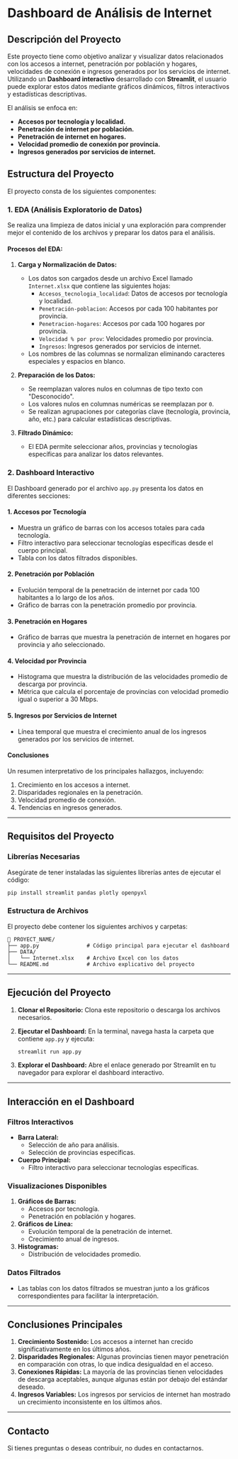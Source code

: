 # **Dashboard de Análisis de Internet**

## **Descripción del Proyecto**
Este proyecto tiene como objetivo analizar y visualizar datos relacionados con los accesos a internet, penetración por población y hogares, velocidades de conexión e ingresos generados por los servicios de internet. Utilizando un **Dashboard interactivo** desarrollado con **Streamlit**, el usuario puede explorar estos datos mediante gráficos dinámicos, filtros interactivos y estadísticas descriptivas.

El análisis se enfoca en:
- **Accesos por tecnología y localidad.**
- **Penetración de internet por población.**
- **Penetración de internet en hogares.**
- **Velocidad promedio de conexión por provincia.**
- **Ingresos generados por servicios de internet.**

## **Estructura del Proyecto**
El proyecto consta de los siguientes componentes:

### **1. EDA (Análisis Exploratorio de Datos)**
Se realiza una limpieza de datos inicial y una exploración para comprender mejor el contenido de los archivos y preparar los datos para el análisis. 

#### **Procesos del EDA:**
1. **Carga y Normalización de Datos:**
   - Los datos son cargados desde un archivo Excel llamado `Internet.xlsx` que contiene las siguientes hojas:
     - `Accesos_tecnologia_localidad`: Datos de accesos por tecnología y localidad.
     - `Penetración-poblacion`: Accesos por cada 100 habitantes por provincia.
     - `Penetracion-hogares`: Accesos por cada 100 hogares por provincia.
     - `Velocidad % por prov`: Velocidades promedio por provincia.
     - `Ingresos`: Ingresos generados por servicios de internet.
   - Los nombres de las columnas se normalizan eliminando caracteres especiales y espacios en blanco.

2. **Preparación de los Datos:**
   - Se reemplazan valores nulos en columnas de tipo texto con "Desconocido".
   - Los valores nulos en columnas numéricas se reemplazan por `0`.
   - Se realizan agrupaciones por categorías clave (tecnología, provincia, año, etc.) para calcular estadísticas descriptivas.

3. **Filtrado Dinámico:**
   - El EDA permite seleccionar años, provincias y tecnologías específicas para analizar los datos relevantes.

### **2. Dashboard Interactivo**
El Dashboard generado por el archivo `app.py` presenta los datos en diferentes secciones:

#### **1. Accesos por Tecnología**
- Muestra un gráfico de barras con los accesos totales para cada tecnología.
- Filtro interactivo para seleccionar tecnologías específicas desde el cuerpo principal.
- Tabla con los datos filtrados disponibles.

#### **2. Penetración por Población**
- Evolución temporal de la penetración de internet por cada 100 habitantes a lo largo de los años.
- Gráfico de barras con la penetración promedio por provincia.

#### **3. Penetración en Hogares**
- Gráfico de barras que muestra la penetración de internet en hogares por provincia y año seleccionado.

#### **4. Velocidad por Provincia**
- Histograma que muestra la distribución de las velocidades promedio de descarga por provincia.
- Métrica que calcula el porcentaje de provincias con velocidad promedio igual o superior a 30 Mbps.

#### **5. Ingresos por Servicios de Internet**
- Línea temporal que muestra el crecimiento anual de los ingresos generados por los servicios de internet.

#### **Conclusiones**
Un resumen interpretativo de los principales hallazgos, incluyendo:
1. Crecimiento en los accesos a internet.
2. Disparidades regionales en la penetración.
3. Velocidad promedio de conexión.
4. Tendencias en ingresos generados.

---

## **Requisitos del Proyecto**
### **Librerías Necesarias**
Asegúrate de tener instaladas las siguientes librerías antes de ejecutar el código:

```bash
pip install streamlit pandas plotly openpyxl
```

### **Estructura de Archivos**
El proyecto debe contener los siguientes archivos y carpetas:
```
📂 PROYECT_NAME/
├── app.py               # Código principal para ejecutar el dashboard
├── DATA/
│   └── Internet.xlsx    # Archivo Excel con los datos
└── README.md            # Archivo explicativo del proyecto
```

---

## **Ejecución del Proyecto**
1. **Clonar el Repositorio:**
   Clona este repositorio o descarga los archivos necesarios.

2. **Ejecutar el Dashboard:**
   En la terminal, navega hasta la carpeta que contiene `app.py` y ejecuta:

   ```bash
   streamlit run app.py
   ```

3. **Explorar el Dashboard:**
   Abre el enlace generado por Streamlit en tu navegador para explorar el dashboard interactivo.

---

## **Interacción en el Dashboard**
### **Filtros Interactivos**
- **Barra Lateral:**
  - Selección de año para análisis.
  - Selección de provincias específicas.
- **Cuerpo Principal:**
  - Filtro interactivo para seleccionar tecnologías específicas.

### **Visualizaciones Disponibles**
1. **Gráficos de Barras:**
   - Accesos por tecnología.
   - Penetración en población y hogares.
2. **Gráficos de Línea:**
   - Evolución temporal de la penetración de internet.
   - Crecimiento anual de ingresos.
3. **Histogramas:**
   - Distribución de velocidades promedio.

### **Datos Filtrados**
- Las tablas con los datos filtrados se muestran junto a los gráficos correspondientes para facilitar la interpretación.

---

## **Conclusiones Principales**
1. **Crecimiento Sostenido:** Los accesos a internet han crecido significativamente en los últimos años.
2. **Disparidades Regionales:** Algunas provincias tienen mayor penetración en comparación con otras, lo que indica desigualdad en el acceso.
3. **Conexiones Rápidas:** La mayoría de las provincias tienen velocidades de descarga aceptables, aunque algunas están por debajo del estándar deseado.
4. **Ingresos Variables:** Los ingresos por servicios de internet han mostrado un crecimiento inconsistente en los últimos años.

---

## **Contacto**
Si tienes preguntas o deseas contribuir, no dudes en contactarnos.
